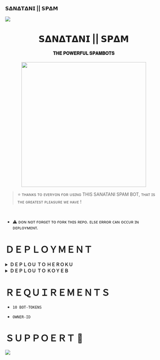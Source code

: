 ### 𝗦𝝙𝗡𝝙𝗧𝝙𝗡𝗜 || 𝗦𝗣𝝙𝗠

<!--
**itzshukla/itzshukla** is a ✨ _special_ ✨ repository because its `README.md` (this file) appears on your GitHub profile.


<p align="center">
    <b>ᴠɪsɪᴛᴏʀs</b><br>
 -->    <img align="middle" src="https://profile-counter.glitch.me/itszshivam/count.svg" />
</p>

<h1 align="center"><b> 𝗦𝝙𝗡𝝙𝗧𝝙𝗡𝗜 || 𝗦𝗣𝝙𝗠 </b></h1>

<h4 align="center"> 𝐓𝐇𝐄 𝐏𝐎𝐖𝐄𝐑𝐅𝐔𝐋 𝐒𝐏𝐀𝐌𝐁𝐎𝐓𝐒 </h4>

<p align="center"><a href="https://t.me/shiva_ansh_op"><img src="https://telegra.ph/file/204854c3a0cb8cfeae36c.jpg" width="400"></a></p>


> ⭐️ ᴛʜᴀɴᴋs ᴛᴏ ᴇᴠᴇʀʏᴏɴ ғᴏʀ ᴜsɪɴɢ THIS SANATANI SPAM BOT, ᴛʜᴀᴛ ɪs ᴛʜᴇ ɢʀᴇᴀᴛᴇsᴛ ᴘʟᴇᴀsᴜʀᴇ ᴡᴇ ʜᴀᴠᴇ !

<br>

- ⚠️ ᴅᴏɴ ɴᴏᴛ ғᴏʀɢᴇᴛ ᴛᴏ ғᴏʀᴋ ᴛʜɪs ʀᴇᴘᴏ. ᴇʟsᴇ ᴇʀʀᴏʀ ᴄᴀɴ ᴏᴄᴄᴜʀ ɪɴ ᴅᴇᴘʟᴏʏᴍᴇɴᴛ.

# ＤＥＰＬＯＹＭＥＮＴ


<details>
<summary><b>ＤＥＰＬＯＵ ＴＯ ＨＥＲＯＫＵ</b></summary>
<br>

[![Deploy](https://www.herokucdn.com/deploy/button.svg)](https://dashboard.heroku.com/new?template=https://github.com/sachinsanatani/SanatanixSpam)
  
</details>


<details>
<summary><b>ＤＥＰＬＯＵ ＴＯ ＫＯＹＥＢ</b></summary>
<br>

[![Deploy to Koyeb](https://www.koyeb.com/static/images/deploy/button.svg)](https://app.koyeb.com/deploy?type=git&repository=&branch=name&name=thealtron)
  
</details>


# ＲＥＱＵＩＲＥＭＥＮＴＳ

- `10 BOT-TOKENS`

- `OWNER-ID`


# ＳＵＰＰＯＥＲＴ 🍁
<a href="https://t.me/SANATANI_IS_HERE"><img src="https://img.shields.io/badge/Join-Telegram%20Channel-red.svg?logo=Telegram"></a>

